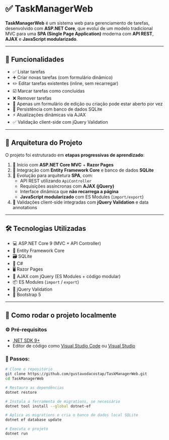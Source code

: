 # ✅ TaskManagerWeb

**TaskManagerWeb** é um sistema web para gerenciamento de tarefas, desenvolvido com **ASP.NET Core**, que evolui de um modelo tradicional MVC para uma **SPA (Single Page Application)** moderna com **API REST**, **AJAX** e **JavaScript modularizado**.

---

## 📌 Funcionalidades

- ✅ Listar tarefas
- ➕ Criar novas tarefas (com formulário dinâmico)
- ✏️ Editar tarefas existentes (inline, sem recarregar)
- ☑️ Marcar tarefas como concluídas
- ❌ Remover tarefas
- 🧩 Apenas um formulário de edição ou criação pode estar aberto por vez
- 💾 Persistência com banco de dados SQLite
- ⚡ Atualizações dinâmicas via AJAX
- ✅ Validação client-side com jQuery Validation

---

## 🧱 Arquitetura do Projeto

O projeto foi estruturado em **etapas progressivas de aprendizado**:

1. 🔹 Início com **ASP.NET Core MVC** + **Razor Pages**
2. 🔹 Integração com **Entity Framework Core** e banco de dados **SQLite**
3. 🔹 Evolução para arquitetura **SPA**, com:
   - API REST utilizando `ApiController`
   - Requisições assíncronas com **AJAX (jQuery)**
   - Interface dinâmica que **não recarrega a página**
   - **JavaScript modularizado** com ES Modules (`import/export`)
4. 🔹 Validações client-side integradas com **jQuery Validation** e data annotations

---

## 🛠️ Tecnologias Utilizadas

- 💻 ASP.NET Core 9 (MVC + API Controller)
- 🧩 Entity Framework Core
- 🗃️ SQLite
- 🧠 C#
- 🖥️ Razor Pages
- 🔄 AJAX com jQuery (ES Modules + código modular)
- 📦 ES Modules (`import` / `export`)
- 🧪 jQuery Validation
- 🎨 Bootstrap 5

---

## 🚀 Como rodar o projeto localmente

### ⚙️ Pré-requisitos

- [.NET SDK 9+](https://dotnet.microsoft.com/download)
- Editor de código como [Visual Studio Code](https://code.visualstudio.com/) ou [Visual Studio](https://visualstudio.microsoft.com/)

### 🧾 Passos:

```bash
# Clone o repositório
git clone https://github.com/gustavodacostap/TaskManagerWeb.git
cd TaskManagerWeb

# Restaura as dependências
dotnet restore

# Instala a ferramenta de migrations, se necessário
dotnet tool install --global dotnet-ef

# Aplica as migrations e cria o banco de dados local SQLite
dotnet ef database update

# Executa o projeto
dotnet run
```